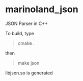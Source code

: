 # marinoland_json
JSON Parser in C++

To build, type
>cmake . 

then

>make json

libjson.so is generated


